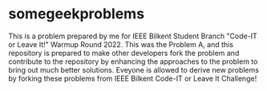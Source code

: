 # somegeekproblems
This is a problem prepared by me for IEEE Bilkent Student Branch "Code-IT or Leave It!" Warmup Round 2022. This was the Problem A, and this repository is prepared to make other developers fork the problem and contribute to the repository by enhancing the approaches to the problem to bring out much better solutions. Eveyone is allowed to derive new problems by forking these problems from IEEE Bilkent Code-IT or Leave It Challenge!
